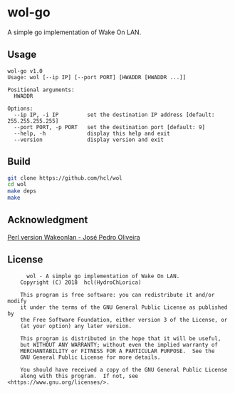 # wol-go
A simple go implementation of Wake On LAN.

## Usage
```
wol-go v1.0
Usage: wol [--ip IP] [--port PORT] [HWADDR [HWADDR ...]]

Positional arguments:
  HWADDR

Options:
  --ip IP, -i IP         set the destination IP address [default: 255.255.255.255]
  --port PORT, -p PORT   set the destination port [default: 9]
  --help, -h             display this help and exit
  --version              display version and exit
```

## Build

```bash
git clone https://github.com/hcl/wol
cd wol
make deps
make
```

## Acknowledgment 
[Perl version Wakeonlan - José Pedro Oliveira](http://gsd.di.uminho.pt/jpo/software/wakeonlan.html)

## License
```
	  wol - A simple go implementation of Wake On LAN.
    Copyright (C) 2018  hcl(HydroChLorica)

    This program is free software: you can redistribute it and/or modify
    it under the terms of the GNU General Public License as published by
    the Free Software Foundation, either version 3 of the License, or
    (at your option) any later version.

    This program is distributed in the hope that it will be useful,
    but WITHOUT ANY WARRANTY; without even the implied warranty of
    MERCHANTABILITY or FITNESS FOR A PARTICULAR PURPOSE.  See the
    GNU General Public License for more details.

    You should have received a copy of the GNU General Public License
    along with this program.  If not, see <https://www.gnu.org/licenses/>.
```